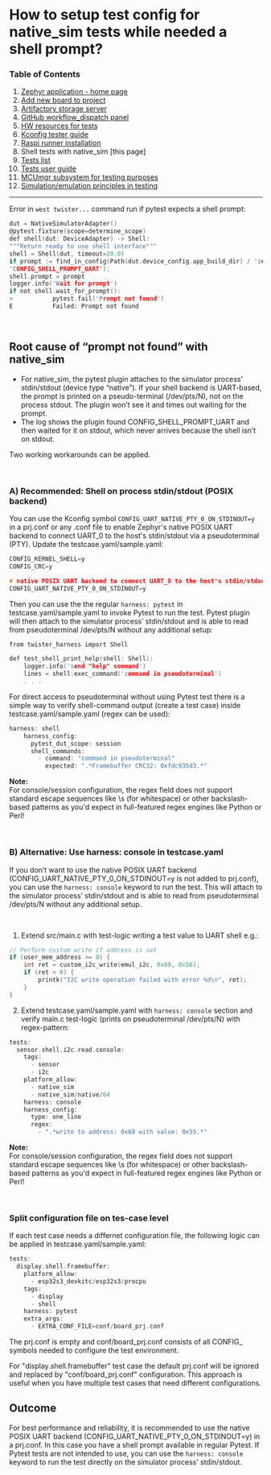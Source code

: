 # How to setup test config for native_sim tests while needed a shell prompt?

### Table of Contents
1. [Zephyr application - home page](../README.md)
2. [Add new board to project](Add_new_board_to_project.md)
3. [Artifactory storage server](Artifactory_storage_server.md)
4. [GitHub workflow_dispatch panel](Github_workflow_dispatch_panel.md)
5. [HW resources for tests](HW_resources_for_tests.md)
6. [Kconfig tester guide](Kconfig_tester_guide.md)
7. [Raspi runner installation](Raspi_runner_installation.md)
8. Shell tests with native_sim [this page]
9. [Tests list](Tests_list.md)
10. [Tests user guide](Tests_user_guide.md)
11. [MCUmgr subsystem for testing purposes](MCUmgr_subsystem_for_testing_purpose.md)
12. [Simulation/emulation principles in testing](Simulation_emulation_principles.md)
---

Error in `west twister...` command run if pytest expects a shell prompt:<br/>

```c
dut = NativeSimulatorAdapter()
@pytest.fixture(scope=determine_scope)
def shell(dut: DeviceAdapter) -> Shell:
"""Return ready to use shell interface"""
shell = Shell(dut, timeout=20.0)
if prompt := find_in_config(Path(dut.device_config.app_build_dir) / 'zephyr' / '.config',
'CONFIG_SHELL_PROMPT_UART'):
shell.prompt = prompt
logger.info('Wait for prompt')
if not shell.wait_for_prompt():
>           pytest.fail('Prompt not found')
E           Failed: Prompt not found
```

<br/>

## Root cause of “prompt not found” with native_sim

- For native_sim, the pytest plugin attaches to the simulator process’ stdin/stdout (device type “native”). If your shell backend is UART-based, the prompt is printed on a pseudo-terminal (/dev/pts/N), not on the process stdout. The plugin won’t see it and times out waiting for the prompt.
- The log shows the plugin found CONFIG_SHELL_PROMPT_UART and then waited for it on stdout, which never arrives because the shell isn’t on stdout.

Two working workarounds can be applied.

<br/>

### A) Recommended: Shell on process stdin/stdout (POSIX backend)
You can use the Kconfig symbol `CONFIG_UART_NATIVE_PTY_0_ON_STDINOUT=y` in a prj.conf or any .conf file to enable Zephyr's native POSIX UART backend 
to connect UART_0 to the host's stdin/stdout via a pseudoterminal (PTY). Update the testcase.yaml/sample.yaml:<br/>

```c
CONFIG_KERNEL_SHELL=y
CONFIG_CRC=y

# native POSIX UART backend to connect UART_0 to the host's stdin/stdout via a pseudoterminal (PTY)
CONFIG_UART_NATIVE_PTY_0_ON_STDINOUT=y
```

Then you can use the the regular `harness: pytest` in  testcase.yaml/sample.yaml to invoke Pytest to run the test. Pytest plugin will then attach to the simulator process’ stdin/stdout and is able to read from pseudoterminal /dev/pts/N without any additional setup:

```c
from twister_harness import Shell

def test_shell_print_help(shell: Shell):
    logger.info('send "help" command')
    lines = shell.exec_command('command in pseudoterminal')
    . . .
```

For direct access to pseudoterminal without using Pytest test there is a simple way to verify shell-command output (create a test case) inside testcase.yaml/sample.yaml (regex can be used):

```c
harness: shell
    harness_config:
      pytest_dut_scope: session
      shell_commands:
        - command: "command in pseudoterminal"
          expected: ".*Framebuffer CRC32: 0xfdc935d3.*"
```

<strong>Note:</strong><br/>
For console/session configuration, the regex field does not support standard escape sequences like \s (for whitespace) or other backslash-based patterns as you'd expect in full-featured regex engines like Python or Perl!

<br/>

### B) Alternative: Use harness: console in testcase.yaml
If you don’t want to use the native POSIX UART backend (CONFIG_UART_NATIVE_PTY_0_ON_STDINOUT=y is not added to prj.conf), you can use the `harness: console` keyword to run the test. This will attach to the simulator process’ stdin/stdout and is able to read from pseudoterminal /dev/pts/N without any additional setup.

<br/>

1. Extend src/main.c with test-logic writing a test value to UART shell e.g.:

```c
// Perform custom write if address is set
if (user_mem_address >= 0) {
    int ret = custom_i2c_write(emul_i2c, 0x69, 0x56);      
    if (ret < 0) {
        printk("I2C write operation failed with error %d\n", ret);
    }
}
```

2. Extend testcase.yaml/sample.yaml with `harness: console` section and verify main.c test-logic (prints on pseudoterminal /dev/pts/N) with regex-pattern:

```c
tests:
  sensor.shell.i2c.read.console:
    tags:
      - sensor
      - i2c
    platform_allow:
      - native_sim
      - native_sim/native/64
    harness: console
    harness_config:
      type: one_line
      regex:
        - ".*write to address: 0x68 with value: 0x55.*"
```

<strong>Note:</strong><br/>
For console/session configuration, the regex field does not support standard escape sequences like \s (for whitespace) or other backslash-based patterns as you'd expect in full-featured regex engines like Python or Perl!

 <br/>


### Split configuration file on tes-case level
If each test case needs a differnet configuration file, the following logic can be applied in testcase.yaml/sample.yaml:

```c
tests:
  display.shell.framebuffer:
    platform_allow:
      - esp32s3_devkitc/esp32s3/procpu
    tags:
      - display
      - shell
    harness: pytest
    extra_args:
      - EXTRA_CONF_FILE=conf/board_prj.conf   
```

The prj.conf is empty and conf/board_prj.conf consists of all CONFIG_ symbols needed to configure the test environment.

For "display.shell.framebuffer" test case the default prj.conf will be ignored and replaced by "conf/board_prj.conf" configuration. This approach is useful when you have multiple test cases that need different configurations.

## Outcome
For best performance and reliability, it is recommended to use the native POSIX UART backend (CONFIG_UART_NATIVE_PTY_0_ON_STDINOUT=y) in a prj.conf. In this case you have a shell prompt available in regular Pytest. If Pytest tests are not intended to use, you can use the `harness: console` keyword to run the test directly on the simulator process’ stdin/stdout.

